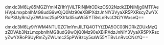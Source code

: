 dmxlc3M6Ly85MGZlYmI4Zi1hYjViLTRiNjMtODkzOS02NzdkZDNiMjg0MTFAeHVpLmxpbnlhMG8udG9wOjQ0Mz90eXBlPXdzJnNlY3VyaXR5PXRscyZwYXRoPSUyRmZyZWUmc25pPXh1aS5saW55YTBvLnRvcCN2YWxseQ==

dmxlc3M6Ly9iYWM4NTU0ZC1mYmJlLTQ4OTYtZDA5OC03NDRkZDUxMzQzZDVAb3NzLmxpbnlhMG8udG9wOjQ0Mz90eXBlPXdzJnNlY3VyaXR5PXRscyZwYXRoPSUyRmZyZWUmc25pPW9zcy5saW55YTBvLnRvcCNsYQ==
